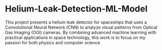 # Helium-Leak-Detection-ML-Model
This project presents a helium leak detector for spaceships that uses a Convolutional Neural Network (CNN) to analyze visual patterns from Optical Gas Imaging (OGI) cameras. By combining advanced machine learning with practical applications in space technology, this work is to focus on my passion for both physics and computer science

